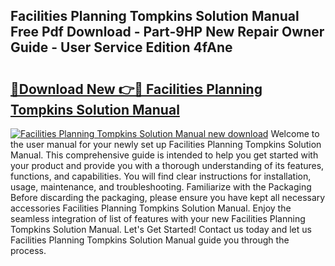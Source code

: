 ## Facilities Planning Tompkins Solution Manual Free Pdf Download - Part-9HP New Repair Owner Guide - User Service Edition 4fAne

# <h2><a href="http://bc49922.oget.top/?id=Facilities+Planning+Tompkins+Solution+Manual">🔗Download New 👉🔴 Facilities Planning Tompkins Solution Manual</a></h2>

[![Facilities Planning Tompkins Solution Manual new download](https://i.imgur.com/5g1atiW.png)](http://bc49922.oget.top/?id=Facilities+Planning+Tompkins+Solution+Manual)
Welcome to the user manual for your newly set up Facilities Planning Tompkins Solution Manual. This comprehensive guide is intended to help you get started with your product and provide you with a thorough understanding of its features, functions, and capabilities. You will find clear instructions for installation, usage, maintenance, and troubleshooting. Familiarize with the Packaging Before discarding the packaging, please ensure you have kept all necessary accessories Facilities Planning Tompkins Solution Manual. Enjoy the seamless integration of list of features with your new Facilities Planning Tompkins Solution Manual. Let's Get Started! Contact us today and let us Facilities Planning Tompkins Solution Manual guide you through the process.
